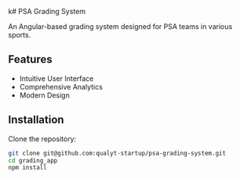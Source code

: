 k# PSA Grading System

An Angular-based grading system designed for PSA teams in various sports.

## Features
- Intuitive User Interface
- Comprehensive Analytics
- Modern Design

## Installation
Clone the repository:
```bash
git clone git@github.com:qualyt-startup/psa-grading-system.git
cd grading_app
npm install
